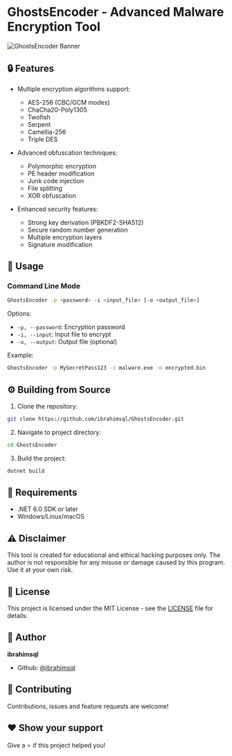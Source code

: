 # GhostsEncoder - Advanced Malware Encryption Tool

![GhostsEncoder Banner](
https://github.com/user-attachments/assets/c0faa1a5-c815-437e-) 

## 🔒 Features

- Multiple encryption algorithms support:
  - AES-256 (CBC/GCM modes)
  - ChaCha20-Poly1305
  - Twofish
  - Serpent
  - Camellia-256
  - Triple DES

- Advanced obfuscation techniques:
  - Polymorphic encryption
  - PE header modification
  - Junk code injection
  - File splitting
  - XOR obfuscation

- Enhanced security features:
  - Strong key derivation (PBKDF2-SHA512)
  - Secure random number generation
  - Multiple encryption layers
  - Signature modification

## 🚀 Usage

### Command Line Mode

```bash
GhostsEncoder -p <password> -i <input_file> [-o <output_file>]
```

Options:
- `-p, --password`: Encryption password
- `-i, --input`: Input file to encrypt
- `-o, --output`: Output file (optional)

Example:
```bash
GhostsEncoder -p MySecretPass123 -i malware.exe -o encrypted.bin
```

## ⚙️ Building from Source

1. Clone the repository:
```bash
git clone https://github.com/ibrahimsql/GhostsEncoder.git
```

2. Navigate to project directory:
```bash
cd GhostsEncoder
```

3. Build the project:
```bash
dotnet build
```

## 📝 Requirements

- .NET 6.0 SDK or later
- Windows/Linux/macOS

## ⚠️ Disclaimer

This tool is created for educational and ethical hacking purposes only. The author is not responsible for any misuse or damage caused by this program. Use it at your own risk.

## 📜 License

This project is licensed under the MIT License - see the [LICENSE](LICENSE) file for details.

## 👤 Author

**ibrahimsql**

* Github: [@ibrahimsql](https://github.com/ibrahimsql)

## 🤝 Contributing

Contributions, issues and feature requests are welcome!

## ❤️ Show your support

Give a ⭐️ if this project helped you! 
